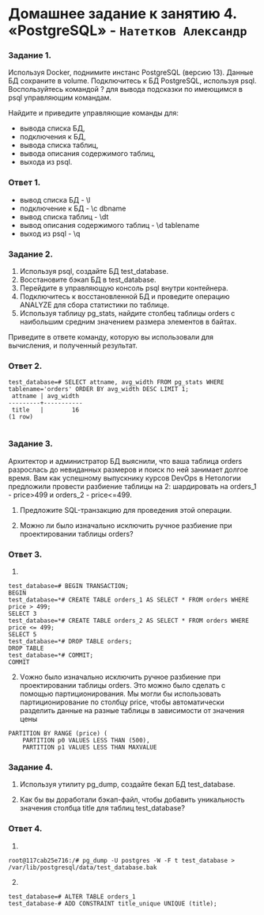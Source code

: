 # Домашнее задание к занятию 4. «PostgreSQL» - `Натетков Александр`



### Задание 1. 

Используя Docker, поднимите инстанс PostgreSQL (версию 13). Данные БД сохраните в volume.
Подключитесь к БД PostgreSQL, используя psql.
Воспользуйтесь командой \? для вывода подсказки по имеющимся в psql управляющим командам.

Найдите и приведите управляющие команды для:

 - вывода списка БД,
 - подключения к БД,
 - вывода списка таблиц,
 - вывода описания содержимого таблиц,
 - выхода из psql.

### Ответ 1. 

 - вывод списка БД - \l
 - подключение к БД - \c dbname
 - вывод списка таблиц - \dt
 - вывод описания содержимого таблиц - \d tablename
 - выход из psql - \q


### Задание 2.

1. Используя psql, создайте БД test_database.
2. Восстановите бэкап БД в test_database.
3. Перейдите в управляющую консоль psql внутри контейнера.
4. Подключитесь к восстановленной БД и проведите операцию ANALYZE для сбора статистики по таблице.
5. Используя таблицу pg_stats, найдите столбец таблицы orders с наибольшим средним значением размера элементов в байтах.

Приведите в ответе команду, которую вы использовали для вычисления, и полученный результат.

### Ответ 2. 

```
test_database=# SELECT attname, avg_width FROM pg_stats WHERE tablename='orders' ORDER BY avg_width DESC LIMIT 1;
 attname | avg_width 
---------+-----------
 title   |        16
(1 row)


```

### Задание 3.

Архитектор и администратор БД выяснили, что ваша таблица orders разрослась до невиданных размеров и поиск по ней занимает долгое время. Вам как успешному выпускнику курсов DevOps в Нетологии предложили провести разбиение таблицы на 2: шардировать на orders_1 - price>499 и orders_2 - price<=499.

1. Предложите SQL-транзакцию для проведения этой операции.

2. Можно ли было изначально исключить ручное разбиение при проектировании таблицы orders?

### Ответ 3.

1.
```
test_database=# BEGIN TRANSACTION;
BEGIN
test_database=*# CREATE TABLE orders_1 AS SELECT * FROM orders WHERE price > 499;
SELECT 3
test_database=*# CREATE TABLE orders_2 AS SELECT * FROM orders WHERE price <= 499;
SELECT 5
test_database=*# DROP TABLE orders;
DROP TABLE
test_database=*# COMMIT;
COMMIT
```
2. Vожно было изначально исключить ручное разбиение при проектировании таблицы orders. Это можно было сделать с помощью партиционирования. Мы могли бы использовать партиционирование по столбцу price, чтобы автоматически разделить данные на разные таблицы в зависимости от значения цены
```
PARTITION BY RANGE (price) (
    PARTITION p0 VALUES LESS THAN (500),
    PARTITION p1 VALUES LESS THAN MAXVALUE
```

### Задание 4.

1. Используя утилиту pg_dump, создайте бекап БД test_database.

2. Как бы вы доработали бэкап-файл, чтобы добавить уникальность значения столбца title для таблиц test_database?

### Ответ 4.

1.
```
root@117cab25e716:/# pg_dump -U postgres -W -F t test_database > /var/lib/postgresql/data/test_database.bak
```
2.
```
test_database=# ALTER TABLE orders_1
test_database-# ADD CONSTRAINT title_unique UNIQUE (title);
```
